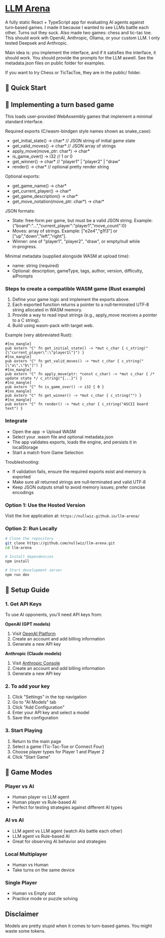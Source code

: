 # [LLM Arena ](https://nullwiz.github.io/llm-arena/)

A fully static React + TypeScript app for evaluating AI agents against turn‑based games. 
I made it because I wanted to see LLMs battle each other. Turns out they suck.
Also made two games: chess and tic-tac toe. This should work wth OpenAI, Anthropic, Ollama, or 
your custom LLM. I only tested Deepsek and Anthropic.

Main idea is: you implement the interface, and if it satisfies the interface, it should work.
You should provide the prompts for the LLM aswell. See the metadata.json files on public 
folder for examples. 

If you want to try Chess or TicTacToe, they are in the public/ folder.

## 🚀 Quick Start

## 🧩 Implementing a turn based game

This loads user‑provided WebAssembly games that implement a minimal standard interface. 

Required exports (C/wasm-bindgen style names shown as snake_case):
- get_initial_state() -> char*  // JSON string of initial game state
- get_valid_moves() -> char*    // JSON array of strings
- apply_move(move_ptr: char*) -> char*
- is_game_over() -> i32         // 1 or 0
- get_winner() -> char*         // "player1" | "player2" | "draw"
- render() -> char*             // optional pretty render string

Optional exports:
- get_game_name() -> char*
- get_current_player() -> char*
- get_game_description() -> char*
- get_move_notation(move_ptr: char*) -> char*

JSON formats:
- State: free‑form per game, but must be a valid JSON string. Example:
  {"board":"...","current_player":"player1","move_count":0}
- Moves: array of strings. Example: ["e2e4","g1f3"] or ["up","down","left","right"].
- Winner: one of "player1", "player2", "draw", or empty/null while in‑progress.

Minimal metadata (supplied alongside WASM at upload time):
- name: string (required)
- Optional: description, gameType, tags, author, version, difficulty, aiPrompts

### Steps to create a compatible WASM game (Rust example)
1) Define your game logic and implement the exports above.
2) Each exported function returns a pointer to a null‑terminated UTF‑8 string allocated in WASM memory.
3) Provide a way to read input strings (e.g., apply_move receives a pointer to a C string).
4) Build using wasm-pack with target web.

Example (very abbreviated Rust):
```
#[no_mangle]
pub extern "C" fn get_initial_state() -> *mut c_char { c_string("{\"current_player\":\"player1\"}") }
#[no_mangle]
pub extern "C" fn get_valid_moves() -> *mut c_char { c_string("[\"a\",\"b\"]") }
#[no_mangle]
pub extern "C" fn apply_move(ptr: *const c_char) -> *mut c_char { /* update state */ c_string("{...}") }
#[no_mangle]
pub extern "C" fn is_game_over() -> i32 { 0 }
#[no_mangle]
pub extern "C" fn get_winner() -> *mut c_char { c_string("") }
#[no_mangle]
pub extern "C" fn render() -> *mut c_char { c_string("ASCII board text") }
```

### Integrate 
- Open the app → Upload WASM
- Select your .wasm file and optional metadata.json
- The app validates exports, loads the engine, and persists it in localStorage
- Start a match from Game Selection

Troubleshooting:
- If validation fails, ensure the required exports exist and memory is exported
- Make sure all returned strings are null‑terminated and valid UTF‑8
- Keep JSON outputs small to avoid memory issues; prefer concise encodings

### Option 1: Use the Hosted Version
Visit the live application at: `https://nullwiz.github.io/llm-arena/`

### Option 2: Run Locally
```bash
# Clone the repository
git clone https://github.com/nullwiz/llm-arena.git
cd llm-arena

# Install dependencies
npm install

# Start development server
npm run dev
```

## 🔧 Setup Guide

### 1. Get API Keys
To use AI opponents, you'll need API keys from:

**OpenAI (GPT models)**
1. Visit [OpenAI Platform](https://platform.openai.com/api-keys)
2. Create an account and add billing information
3. Generate a new API key

**Anthropic (Claude models)**
1. Visit [Anthropic Console](https://console.anthropic.com/)
2. Create an account and add billing information
3. Generate a new API key

### 2. To add your key
1. Click "Settings" in the top navigation
2. Go to "AI Models" tab
3. Click "Add Configuration"
4. Enter your API key and select a model
5. Save the configuration

### 3. Start Playing
1. Return to the main page
2. Select a game (Tic-Tac-Toe or Connect Four)
3. Choose player types for Player 1 and Player 2
4. Click "Start Game"

## 🎯 Game Modes

### Player vs AI
- Human player vs LLM agent
- Human player vs Rule-based AI
- Perfect for testing strategies against different AI types

### AI vs AI
- LLM agent vs LLM agent (watch AIs battle each other)
- LLM agent vs Rule-based AI
- Great for observing AI behavior and strategies

### Local Multiplayer
- Human vs Human
- Take turns on the same device

### Single Player
- Human vs Empty slot
- Practice mode or puzzle solving

## Disclaimer

Models are pretty stupid when it comes to turn-based games. You might waste some tokens.
